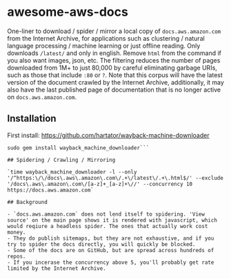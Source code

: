 # awesome-aws-docs
One-liner to download / spider / mirror a local copy of `docs.aws.amazon.com` from the Internet Archive, for applications such as clustering / natural language processing / machine learning or just offline reading. Only downloads `/latest/` and only in english. Remove `html` from the command if you also want images, json, etc. The filtering reduces the number of pages downloaded from 1M+ to just 80,000 by careful eliminating garbage URIs, such as those that include `:80` or `?`. Note that this corpus will have the latest version of the document crawled by the Internet Archive, additionally, it may also have the last published page of documentation that is no longer active on `docs.aws.amazon.com`.

## Installation

First install: https://github.com/hartator/wayback-machine-downloader

```sudo apt-get -y install ruby
sudo gem install wayback_machine_downloader```

## Spidering / Crawling / Mirroring

`time wayback_machine_downloader -l --only '/^https:\/\/docs\.aws\.amazon\.com\/.+\/latest\/.+\.html$/' --exclude '/docs\.aws\.amazon\.com\/[a-z]+_[a-z]+\//' --concurrency 10 https://docs.aws.amazon.com`

## Background

- `docs.aws.amazon.com` does not lend itself to spidering. 'View source' on the main page shows it is rendered with javascript, which would reqiure a headless spider. The ones that actually work cost money.
- They do publish sitemaps, but they are not exhaustive, and if you try to spider the docs directly, you will quickly be blocked.
- Some of the docs are on GitHub, but are spread across hundreds of repos.
- If you incerase the concurrency above 5, you'll probably get rate limited by the Internet Archive.
